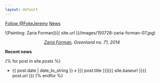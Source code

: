 ```yaml
---
layout: default
---
```


<a href="https://twitter.com/FykeJeremy" class="twitter-follow-button" data-show-count="false">Follow @FykeJeremy</a><script async src="//platform.twitter.com/widgets.js" charset="utf-8"></script>
<a class="twitter-timeline" href="https://twitter.com/FykeJeremy">News</a> <script async src="//platform.twitter.com/widgets.js" charset="utf-8"></script>

![Painting: Zaria Forman]({{ site.url }}/images/150728-zaria-forman-07.jpg)
<p style="text-align: center;"> <em><a href="http://www.zariaforman.com/">Zaria Forman</a>, Greenland no. 71, 2014</em> </p>

**Recent news**

{% for post in site.posts %}
   - {{ post.date | date_to_string }} » [{{ post.title }}]({{ site.baseurl }}{{ post.url }})
{% endfor %}

